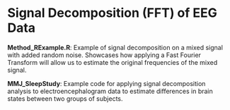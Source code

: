 # Signal Decomposition (FFT) of EEG Data

**Method_RExample.R**: Example of signal decomposition on a mixed signal with added random noise. Showcases how applying a Fast Fourier Transform will allow us to estimate the original frequencies of the mixed signal.

**MMJ_SleepStudy**: Example code for applying signal decomposition analysis to electroencephalogram data to estimate differences in brain states between two groups of subjects.
